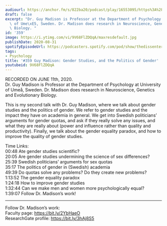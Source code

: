 ```yaml
---
audiourl: https://anchor.fm/s/822ba20/podcast/play/16553095/https%3A%2F%2Fd3ctxlq1ktw2nl.cloudfront.net%2Fstaging%2F2020-6-14%2F94ea8337-d512-f80f-fade-312dd860f3ea.m4a
draft: false
excerpt: "Dr. Guy Madison is Professor at the Department of Psychology at University\
  \ of Ume\xE5, Sweden. Dr. Madison does research in Neuroscience, Genetics and Evolutionary\
  \ Biology. "
id: '359'
image: https://i.ytimg.com/vi/9V68FlZDQqA/maxresdefault.jpg
publishDate: 2020-08-31
spotifyEpisodeUrl: https://podcasters.spotify.com/pod/show/thedissenter/episodes/359-Guy-Madison-Gender-Studies--and-the-Politics-of-Gender-egnlm7
tags:
- Psychology
title: '#359 Guy Madison: Gender Studies, and the Politics of Gender'
youtubeid: 9V68FlZDQqA
---
```

<div class="timelinks">

RECORDED ON JUNE 11th, 2020.  
Dr. Guy Madison is Professor at the Department of Psychology at University of Umeå, Sweden. Dr. Madison does research in Neuroscience, Genetics and Evolutionary Biology. 

This is my second talk with Dr. Guy Madison, where we talk about gender studies and the politics of gender. We refer to gender studies and the impact they have on academia in general. We get into Swedish politicians’ arguments for gender quotas, and ask if they really solve any issues, and what they are really about (power and influence rather than quality and productivity). Finally, we talk about the gender equality paradox, and how to improve the quality of gender studies.

Time Links:  
<time>00:48</time> Ate gender studies scientific?  
<time>20:05</time> Are gender studies undermining the science of sex differences?  
<time>25:39</time> Swedish politicians’ arguments for sex quotas  
<time>35:17</time> The politics of gender in (Swedish) academia  
<time>49:39</time> Do quotas solve any problems? Do they create new problems?  
<time>1:13:52</time> The gender equality paradox  
<time>1:24:18</time> How to improve gender studies  
<time>1:32:44</time> Can we make men and women more psychologically equal?  
<time>1:39:07</time> Follow Dr. Madison’s work!

---

Follow Dr. Madison’s work:  
Faculty page: https://bit.ly/2YbHaeO  
ResearchGate profile: https://bit.ly/3hAj8S5
</div>

